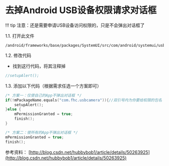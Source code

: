 # 去掉Android USB设备权限请求对话框
!!! tip
	注意：还是需要申请USB设备访问权限的，只是不会弹出对话框了

1.1. 打开此文件

```
/android/frameworks/base/packages/SystemUI/src/com/android/systemui/usb/UsbPermissionActivity.java
```

1.2. 修改代码

* 找到这行代码，将其注释掉
```c
//setupAlert();

```

1.3. 添加以下代码（根据需求任选一个方案即可）

```c
/* 方案一：仅使自己的App不弹出对话框 */
if(!mPackageName.equals("com.fhc.usbcamera")){//双引号内为你要给权限的包名
    setupAlert();
}else {
    mPermissionGranted = true;
    finish();
}

/* 方案二：使所有的App不弹出对话框 */
mPermissionGranted = true;
finish();

```

参考资料：
[http://blog.csdn.net/hubbybob1/article/details/50263925](http://blog.csdn.net/hubbybob1/article/details/50263925)

